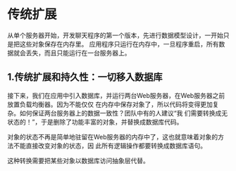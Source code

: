 传统扩展
===================================================================================
从单个服务器开始，开发聊天程序的第一个版本，先进行数据模型设计，一开始只是把这些对象保存在内存里。
应用程序只运行在内存中，一旦程序重启，所有数据就会丢失，而且只能运行在一台服务器上。

## 1.传统扩展和持久性：一切移入数据库
接下来，我们在应用中引入数据库，并运行两台Web服务器，在Web服务器之前放置负载均衡器。因为不能仅仅
在内存中保存对象了，所以代码将变得更加复杂。如何保证两台服务器上的数据一致性？团队中有的人建议“我
们需要转换成无状态的！”，于是删除了功能丰富的对象，并替换成数据库代码。

对象的状态不再是简单地驻留在Web服务器的内存中了，这也就意味着对象的方法不能直接改变对象的状态，因
此所有逻辑操作都要转换成数据库语句。

这种转换需要把某些对象以数据库访问抽象层代替。